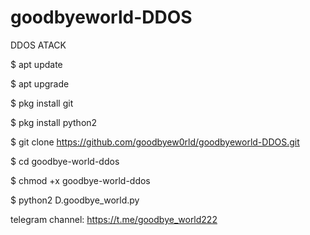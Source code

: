 # goodbyeworld-DDOS
DDOS ATACK



$ apt update

$ apt upgrade

$ pkg install git

$ pkg install python2

$ git clone https://github.com/goodbyew0rld/goodbyeworld-DDOS.git

$ cd goodbye-world-ddos

$ chmod +x goodbye-world-ddos

$ python2 D.goodbye_world.py

telegram channel: https://t.me/goodbye_world222
